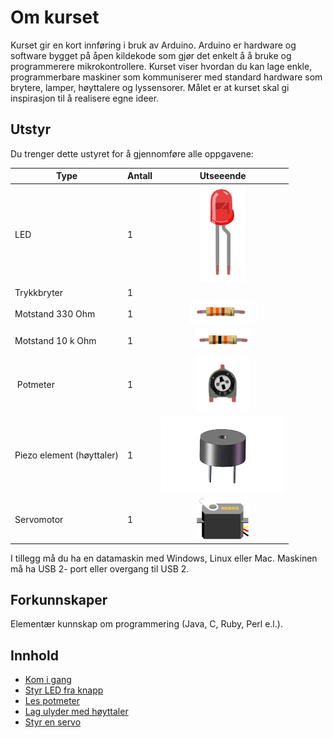 
# Om kurset
Kurset gir en kort innføring i bruk av Arduino. Arduino er hardware og software bygget på åpen kildekode som gjør det enkelt å å bruke og programmerere mikrokontrollere. Kurset viser hvordan du kan lage enkle, programmerbare maskiner som kommuniserer med standard hardware som brytere, lamper, høyttalere og lyssensorer. Målet er at kurset skal gi inspirasjon til å realisere egne ideer.

## Utstyr
Du trenger dette ustyret for å gjennomføre alle oppgavene:


| Type          | Antall           |  Utseeende |
| ------------- | :------------- | :----: |
| LED           | 1    |  ![LED](./img/led.png)
| Trykkbryter	| 1	   |   |  ![Switch](./img/button.png)
| Motstand 330 Ohm | 1 |  ![](./img/330ohm.png) 	
| Motstand 10 k Ohm | 1  |  ![](./img/10kohm.png)
| Potmeter	| 1 | ![](./img/potmeter.png)
| Piezo element (høyttaler)	| 1 | ![](./img/piezo.png)
| Servomotor	| 1 | ![](./img/servo.png)

I tillegg må du ha en datamaskin med Windows, Linux eller Mac. Maskinen må ha USB 2- port eller overgang til USB 2. 

## Forkunnskaper
Elementær kunnskap om programmering (Java, C, Ruby, Perl e.l.).

## Innhold

* [Kom i gang](./KomIGang/README.md)
* [Styr LED fra knapp](./StyrLEDFraKnapp/README.md)
* [Les potmeter](./LesPotmeter/README.md)
* [Lag ulyder med høyttaler](./PotmeterOgHoyttaler/README.md)
* [Styr en servo](./StyrServo/README.md)

